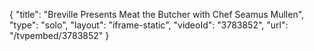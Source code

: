 {
    "title": "Breville Presents Meat the Butcher with Chef Seamus Mullen",
    "type": "solo",
    "layout": "iframe-static",
    "videoId": "3783852",
    "url": "\/tvpembed\/3783852"
}